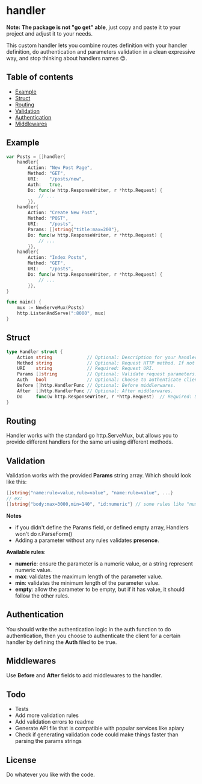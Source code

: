 # handler

**Note:** **The package is not "go get" able**, just copy and paste it to your project and adjust it to your needs.

This custom handler lets you combine routes definition with your handler definition, do authentication and parameters validation in a clean expressive way, and stop thinking about handlers names :relieved:.

Table of contents
---
- [Example](#example)
- [Struct](#struct)
- [Routing](#routing)
- [Validation](#validation)
- [Authentication](#authentication)
- [Middlewares](#middlewares)

Example
---
```go
var Posts = []handler{
	handler{
		Action: "New Post Page",
		Method: "GET",
		URI:    "/posts/new",
		Auth:   true,
		Do: func(w http.ResponseWriter, r *http.Request) {
			// ...
		}},
	handler{
		Action: "Create New Post",
		Method: "POST",
		URI:    "/posts",
		Params: []string{"title:max=200"},
		Do: func(w http.ResponseWriter, r *http.Request) {
			// ...
		}},
	handler{
		Action: "Index Posts",
		Method: "GET",
		URI:    "/posts",
		Do: func(w http.ResponseWriter, r *http.Request) {
			// ...
		}},
}

func main() {
	mux := NewServeMux(Posts)
	http.ListenAndServe(":8000", mux)
}
```

Struct
---
```go
type Handler struct {
	Action string             // Optional: Description for your handler (used in API file generation).
	Method string             // Optional: Request HTTP method. If not specified, it will accept any method.
	URI    string             // Required: Request URI.
	Params []string           // Optional: Validate request parameters.
	Auth   bool               // Optional: Choose to authenticate client or not using a predefined function.
	Before []http.HandlerFunc // Optional: Before middlerwares.
	After  []http.HandlerFunc // Optional: After middlerwares.
	Do     func(w http.ResponseWriter, r *http.Request)  // Required: Standard go http.handlerFunc
}
```

Routing
---
Handler works with the standard go http.ServeMux, but allows you to provide different handlers for the same uri using different methods.  


Validation
---
Validation works with the provided **Params** string array. Which should look like this:  

```go
[]string{"name:rule=value,rule=value", "name:rule=value", ...}
// ex:
[]string{"body:max=3000,min=140", "id:numeric"} // some rules like "numeric" don't have a value
```


**Notes**

- if you didn't define the Params field, or defined empty array, Handlers won't do r.ParseForm()
- Adding a parameter without any rules validates **presence**.


**Available rules**:  

- **numeric**: ensure the parameter is a numeric value, or a string represent numeric value.
- **max**: validates the maximum length of the parameter value.
- **min**: validates the minimum length of the parameter value.
- **empty**: allow the parameter to be empty, but if it has value, it should follow the other rules.

Authentication
--- 
You should write the authentication logic in the auth function to do authentication, then you choose to authenticate the client for a certain handler by defining the **Auth** filed to be true.  


Middlewares
---
Use **Before** and **After** fields to add middlewares to the handler.


Todo
---
- Tests
- Add more validation rules
- Add validation errors to readme
- Generate API file that is compatible with popular services like apiary
- Check if generating validation code could make things faster than parsing the params strings

License
---
Do whatever you like with the code.